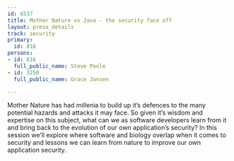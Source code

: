 ```yaml
---
id: 6537
title: Mother Nature vs Java - the security face off
layout: preso_details
track: security
primary:
  id: 816
persons:
- id: 816
  full_public_name: Steve Poole
- id: 3250
  full_public_name: Grace Jansen

---
```

Mother Nature has had millenia to build up it’s defences to the many potential hazards and attacks it may face. So given it’s wisdom and expertise on this subject, what can we as software developers learn from it and bring back to the evolution of our own application’s security? In this session we’ll explore where software and biology overlap when it comes to security and lessons we can learn from nature to improve our own application security.
